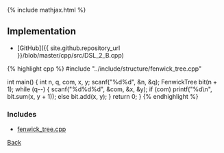 {% include mathjax.html %}



## Implementation

- [GitHub]({{ site.github.repository_url }}/blob/master/cpp/src/DSL_2_B.cpp)

{% highlight cpp %}
#include "../include/structure/fenwick_tree.cpp"

int main() {
  int n, q, com, x, y;
  scanf("%d%d", &n, &q);
  FenwickTree<int> bit(n + 1);
  while (q--) {
    scanf("%d%d%d", &com, &x, &y);
    if (com)
      printf("%d\n", bit.sum(x, y + 1));
    else
      bit.add(x, y);
  }
  return 0;
}
{% endhighlight %}

### Includes

- [fenwick_tree.cpp](../include/structure/fenwick_tree)

[Back](..)
